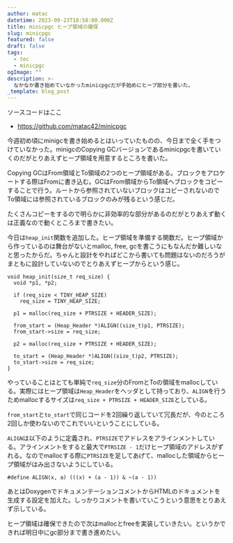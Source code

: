 ```yaml
---
author: matac
datetime: 2023-09-23T18:58:00.000Z
title: minicpgc ヒープ領域の確保
slug: minicpgc
featured: false
draft: false
tags:
  - tec
  - minicpgc
ogImage: ""
description: >-
  なかなか書き始めていなかったminicpgcだが手始めにヒープ部分を書いた。
_template: blog_post
---
```


ソースコードはここ

- https://github.com/matac42/minicpgc

今週初め頃にminigcを書き始めるとはいっていたものの、今日まで全く手をつけていなかった。minigcのCopying GCバージョンであるminicpgcを書いていくのだがとりあえずヒープ領域を用意するところを書いた。

Copying GCはFrom領域とTo領域の2つのヒープ領域がある。ブロックをアロケートする際はFromに書き込む。GCはFrom領域からTo領域へブロックをコピーすることで行う。ルートから参照されていないブロックはコピーされないのでTo領域には参照されているブロックのみが残るという感じだ。

たくさんコピーをするので明らかに非効率的な部分があるのだがとりあえず動くは正義なので動くところまで書きたい。

今日は`heap_init`関数を追加した。ヒープ領域を準備する関数だ。ヒープ領域から作っているのは舞台がないとmalloc, free, gcを書こうにもなんだか難しいなと思ったからだ。ちゃんと設計をやればどこから書いても問題はないのだろうがまともに設計していないのでとりあえずヒープからという感じ。

```
void heap_init(size_t req_size) {
  void *p1, *p2;

  if (req_size < TINY_HEAP_SIZE)
    req_size = TINY_HEAP_SIZE;

  p1 = malloc(req_size + PTRSIZE + HEADER_SIZE);

  from_start = (Heap_Header *)ALIGN((size_t)p1, PTRSIZE);
  from_start->size = req_size;

  p2 = malloc(req_size + PTRSIZE + HEADER_SIZE);

  to_start = (Heap_Header *)ALIGN((size_t)p2, PTRSIZE);
  to_start->size = req_size;
}
```

やっていることはとても単純で`req_size`分のFromとToの領域をmallocしている。実際にはヒープ領域は`Heap_Header`をヘッダとして持っており、`ALIGN`を行うためmallocするサイズは`req_size + PTRSIZE + HEADER_SIZE`としている。

`from_start`と`to_start`で同じコードを2回繰り返していて冗長だが、今のところ2回しか使わないのでこれでいいということにしている。

`ALIGN`は以下のように定義され、`PTRSIZE`でアドレスをアラインメントしている。アラインメントをすると最大で`PTRSIZE - 1`だけヒープ領域のアドレスがずれる。なのでmallocする際に`PTRSIZE`を足してあげて、mallocした領域からヒープ領域がはみ出さないようにしている。

```
#define ALIGN(x, a) (((x) + (a - 1)) & ~(a - 1))
```

あとはDoxygenでドキュメンテーションコメントからHTMLのドキュメントを生成する設定を加えた。しっかりコメントを書いていこうという意思をとりあえず示している。

ヒープ領域は確保できたので次はmallocとfreeを実装していきたい。というかできれば明日中にgc部分まで書き進めたい。
